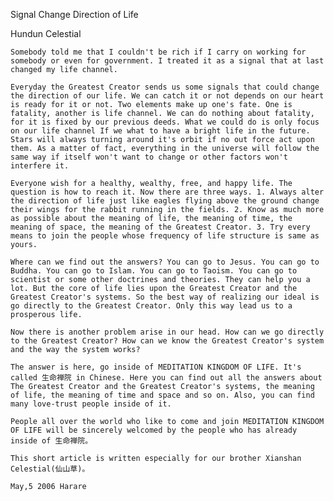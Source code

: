 Signal Change Direction of Life

Hundun Celestial


    Somebody told me that I couldn't be rich if I carry on working for somebody or even for government. I treated it as a signal that at last changed my life channel. 

    Everyday the Greatest Creator sends us some signals that could change the direction of our life. We can catch it or not depends on our heart is ready for it or not. Two elements make up one's fate. One is fatality, another is life channel. We can do nothing about fatality, for it is fixed by our previous deeds. What we could do is only focus on our life channel If we what to have a bright life in the future. Stars will always turning around it's orbit if no out force act upon them. As a matter of fact, everything in the universe will follow the same way if itself won't want to change or other factors won't interfere it. 

    Everyone wish for a healthy, wealthy, free, and happy life. The question is how to reach it. Now there are three ways. 1. Always alter the direction of life just like eagles flying above the ground change their wings for the rabbit running in the fields. 2. Know as much more as possible about the meaning of life, the meaning of time, the meaning of space, the meaning of the Greatest Creator. 3. Try every means to join the people whose frequency of life structure is same as yours.

    Where can we find out the answers? You can go to Jesus. You can go to Buddha. You can go to Islam. You can go to Taoism. You can go to scientist or some other doctrines and theories. They can help you a lot. But the core of life lies upon the Greatest Creator and the Greatest Creator's systems. So the best way of realizing our ideal is go directly to the Greatest Creator. Only this way lead us to a prosperous life.

    Now there is another problem arise in our head. How can we go directly to the Greatest Creator? How can we know the Greatest Creator's system and the way the system works? 

    The answer is here, go inside of MEDITATION KINGDOM OF LIFE. It's called 生命禅院 in Chinese. Here you can find out all the answers about The Greatest Creator and the Greatest Creator's systems, the meaning of life, the meaning of time and space and so on. Also, you can find many love-trust people inside of it. 

    People all over the world who like to come and join MEDITATION KINGDOM OF LIFE will be sincerely welcomed by the people who has already inside of 生命禅院。

    This short article is written especially for our brother Xianshan Celestial(仙山草)。

    May,5 2006 Harare 



